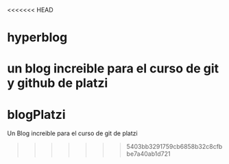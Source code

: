 <<<<<<< HEAD
# hyperblog
un blog increible para el curso de git y github de platzi
=======
# blogPlatzi
Un Blog increible para el curso de git de platzi
>>>>>>> 5403bb3291759cb6858b32c8cfbbe7a40ab1d721
